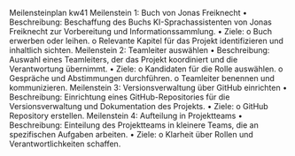 Meilensteinplan kw41
Meilenstein 1: Buch von Jonas Freiknecht
• Beschreibung: Beschaffung des Buchs KI-Sprachassistenten von Jonas Freiknecht zur Vorbereitung und Informationssammlung.
• Ziele:
o Buch erwerben oder leihen.
o Relevante Kapitel für das Projekt identifizieren und inhaltlich sichten.
Meilenstein 2: Teamleiter auswählen
• Beschreibung: Auswahl eines Teamleiters, der das Projekt koordiniert und die Verantwortung übernimmt.
• Ziele:
o Kandidaten für die Rolle auswählen.
o Gespräche und Abstimmungen durchführen.
o Teamleiter benennen und kommunizieren.
Meilenstein 3: Versionsverwaltung über GitHub einrichten
• Beschreibung: Einrichtung eines GitHub-Repositories für die Versionsverwaltung und Dokumentation des Projekts.
• Ziele:
o GitHub Repository erstellen.
Meilenstein 4: Aufteilung in Projektteams
• Beschreibung: Einteilung des Projektteams in kleinere Teams, die an spezifischen Aufgaben arbeiten.
• Ziele:
o Klarheit über Rollen und Verantwortlichkeiten schaffen.
